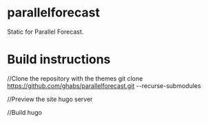 # parallelforecast

Static for Parallel Forecast.

# Build instructions

//Clone the repository with the themes
git clone https://github.com/ghabs/parallelforecast.git --recurse-submodules

//Preview the site
hugo server

//Build
hugo

